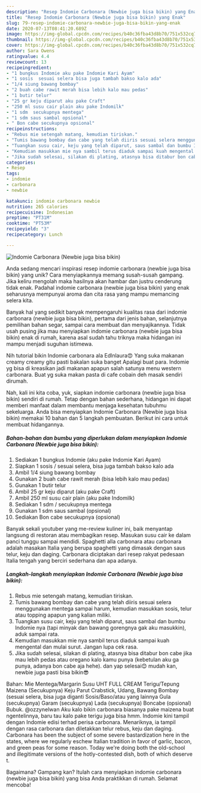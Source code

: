 ```yaml
---
description: "Resep Indomie Carbonara (Newbie juga bisa bikin) yang Enak"
title: "Resep Indomie Carbonara (Newbie juga bisa bikin) yang Enak"
slug: 79-resep-indomie-carbonara-newbie-juga-bisa-bikin-yang-enak
date: 2020-07-13T08:41:20.689Z
image: https://img-global.cpcdn.com/recipes/b40c36fba43d8b70/751x532cq70/indomie-carbonara-newbie-juga-bisa-bikin-foto-resep-utama.jpg
thumbnail: https://img-global.cpcdn.com/recipes/b40c36fba43d8b70/751x532cq70/indomie-carbonara-newbie-juga-bisa-bikin-foto-resep-utama.jpg
cover: https://img-global.cpcdn.com/recipes/b40c36fba43d8b70/751x532cq70/indomie-carbonara-newbie-juga-bisa-bikin-foto-resep-utama.jpg
author: Sara Owens
ratingvalue: 4.4
reviewcount: 13
recipeingredient:
- "1 bungkus Indomie aku pake Indomie Kari Ayam"
- "1 sosis  sesuai selera bisa juga tambah bakso kalo ada"
- "1/4 siung bawang bombay"
- "2 buah cabe rawit merah bisa lebih kalo mau pedas"
- "1 butir telur"
- "25 gr keju diparut aku pake Craft"
- "250 ml susu cair plain aku pake Indomilk"
- "1 sdm  secukupnya mentega"
- "1 sdm saus sambal opsional"
- " Bon cabe secukupnya opsional"
recipeinstructions:
- "Rebus mie setengah matang, kemudian tiriskan."
- "Tumis bawang bombay dan cabe yang telah diiris sesuai selera menggunakan mentega sampai harum, kemudian masukkan sosis, telur atau topping apapun yang kalian miliki."
- "Tuangkan susu cair, keju yang telah diparut, saus sambal dan bumbu Indomie nya (tapi minyak dan bawang gorengnya gak aku masukkin), aduk sampai rata."
- "Kemudian masukkan mie nya sambil terus diaduk sampai kuah mengental dan mulai surut. Jangan lupa cek rasa."
- "Jika sudah selesai, silakan di plating, atasnya bisa ditabur bon cabe jika mau lebih pedas atau oregano kalo kamu punya (kebetulan aku ga punya, adanya bon cabe aja hehe). dan yap selesai😊 mudah kan, newbie juga pasti bisa bikin😎"
categories:
- Resep
tags:
- indomie
- carbonara
- newbie

katakunci: indomie carbonara newbie 
nutrition: 265 calories
recipecuisine: Indonesian
preptime: "PT31M"
cooktime: "PT53M"
recipeyield: "3"
recipecategory: Lunch

---
```



![Indomie Carbonara (Newbie juga bisa bikin)](https://img-global.cpcdn.com/recipes/b40c36fba43d8b70/751x532cq70/indomie-carbonara-newbie-juga-bisa-bikin-foto-resep-utama.jpg)

Anda sedang mencari inspirasi resep indomie carbonara (newbie juga bisa bikin) yang unik? Cara menyiapkannya memang susah-susah gampang. Jika keliru mengolah maka hasilnya akan hambar dan justru cenderung tidak enak. Padahal indomie carbonara (newbie juga bisa bikin) yang enak seharusnya mempunyai aroma dan cita rasa yang mampu memancing selera kita.

Banyak hal yang sedikit banyak mempengaruhi kualitas rasa dari indomie carbonara (newbie juga bisa bikin), pertama dari jenis bahan, selanjutnya pemilihan bahan segar, sampai cara membuat dan menyajikannya. Tidak usah pusing jika mau menyiapkan indomie carbonara (newbie juga bisa bikin) enak di rumah, karena asal sudah tahu triknya maka hidangan ini mampu menjadi suguhan istimewa.

Nih tutorial bikin Indomie carbonara ala Edlnlaura😍 Yang suka makanan creamy creamy gitu pasti bakalan suka banget Apalagi buat para. Indomie yg bisa di kreasikan jadi makanan apapun salah satunya menu western carbonara. Buat yg suka makan pasta di cafe cobain deh masak sendiri dirumah.


Nah, kali ini kita coba, yuk, siapkan indomie carbonara (newbie juga bisa bikin) sendiri di rumah. Tetap dengan bahan sederhana, hidangan ini dapat memberi manfaat dalam membantu menjaga kesehatan tubuhmu sekeluarga. Anda bisa menyiapkan Indomie Carbonara (Newbie juga bisa bikin) memakai 10 bahan dan 5 langkah pembuatan. Berikut ini cara untuk membuat hidangannya.

<!--inarticleads1-->

##### Bahan-bahan dan bumbu yang diperlukan dalam menyiapkan Indomie Carbonara (Newbie juga bisa bikin):

1. Sediakan 1 bungkus Indomie (aku pake Indomie Kari Ayam)
1. Siapkan 1 sosis / sesuai selera, bisa juga tambah bakso kalo ada
1. Ambil 1/4 siung bawang bombay
1. Gunakan 2 buah cabe rawit merah (bisa lebih kalo mau pedas)
1. Gunakan 1 butir telur
1. Ambil 25 gr keju diparut (aku pake Craft)
1. Ambil 250 ml susu cair plain (aku pake Indomilk)
1. Sediakan 1 sdm / secukupnya mentega
1. Gunakan 1 sdm saus sambal (opsional)
1. Sediakan  Bon cabe secukupnya (opsional)


Banyak sekali youtuber yang me-review kuliner ini, baik menyantap langsung di restoran atau membagikan resep. Masukan susu cair ke dalam panci tunggu sampai mendidi. Spaghetti alla carbonara atau carbonara adalah masakan Italia yang berupa spaghetti yang dimasak dengan saus telur, keju dan daging. Carbonara diciptakan dari resep rakyat pedesaan Italia tengah yang berciri sederhana dan apa adanya. 

<!--inarticleads2-->

##### Langkah-langkah menyiapkan Indomie Carbonara (Newbie juga bisa bikin):

1. Rebus mie setengah matang, kemudian tiriskan.
1. Tumis bawang bombay dan cabe yang telah diiris sesuai selera menggunakan mentega sampai harum, kemudian masukkan sosis, telur atau topping apapun yang kalian miliki.
1. Tuangkan susu cair, keju yang telah diparut, saus sambal dan bumbu Indomie nya (tapi minyak dan bawang gorengnya gak aku masukkin), aduk sampai rata.
1. Kemudian masukkan mie nya sambil terus diaduk sampai kuah mengental dan mulai surut. Jangan lupa cek rasa.
1. Jika sudah selesai, silakan di plating, atasnya bisa ditabur bon cabe jika mau lebih pedas atau oregano kalo kamu punya (kebetulan aku ga punya, adanya bon cabe aja hehe). dan yap selesai😊 mudah kan, newbie juga pasti bisa bikin😎


Bahan: Mie Mentega/Margarin Susu UHT FULL CREAM Terigu/Tepung Maizena (Secukupnya) Keju Parut Crabstick, Udang, Bawang Bombay (sesuai selera, bisa juga diganti Sosis/Baso/atau yang lainnya Gula (secukupnya) Garam (secukupnya) Lada (secukupnya) Boncabe (opsional) Bubuk. @ozzynelwan Aku kalo bikin carbonara biasanya pake maizena buat ngentelinnya, baru tau kalo pake terigu juga bisa hmm. Indomie kini tampil dengan Indomie edisi terhad perisa carbonara. Menariknya, ia tampil dengan rasa carbonara dan diletakkan telur rebus, keju dan daging. Carbonara has been the subject of some severe bastardization here in the states, where we regularly eschew Italian tradition in favor of garlic, bacon, and green peas for some reason. Today we&#39;re doing both the old-school and illegitimate versions of the hotly-contested dish, both of which deserve t. 

Bagaimana? Gampang kan? Itulah cara menyiapkan indomie carbonara (newbie juga bisa bikin) yang bisa Anda praktikkan di rumah. Selamat mencoba!
